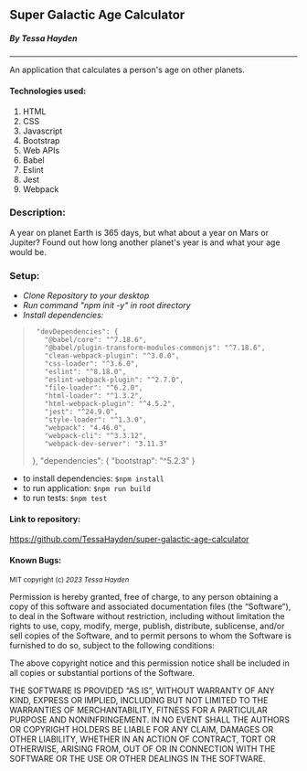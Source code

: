## Super Galactic Age Calculator

##### By Tessa Hayden

---

An application that calculates a person's age on other planets.

#### Technologies used:

1. HTML
2. CSS
3. Javascript
4. Bootstrap
5. Web APIs
6. Babel
7. Eslint
8. Jest
9. Webpack


### Description:

A year on planet Earth is 365 days, but what about a year on Mars or Jupiter?  Found out how long another planet's year is and what your age would be.

### Setup:

- _Clone Repository to your desktop_
- _Run command "npm init -y" in root directory_
- _Install dependencies:_ 
>      "devDependencies": {
>        "@babel/core": "^7.18.6",
>        "@babel/plugin-transform-modules-commonjs": "^7.18.6",
>        "clean-webpack-plugin": "^3.0.0",
>        "css-loader": "^3.6.0",
>        "eslint": "^8.18.0",
>        "eslint-webpack-plugin": "^2.7.0",
>        "file-loader": "^6.2.0",
>        "html-loader": "^1.3.2",
>        "html-webpack-plugin": "^4.5.2",
>        "jest": "^24.9.0",
>        "style-loader": "^1.3.0",
>        "webpack": "4.46.0",
>        "webpack-cli": "^3.3.12",
>        "webpack-dev-server": "3.11.3"
>    },
>  "dependencies": {
>    "bootstrap": "^5.2.3"
>  }
- to install dependencies: `$npm install`
- to run application: `$npm run build`
- to run tests: `$npm test`

#### Link to repository:

https://github.com/TessaHayden/super-galactic-age-calculator

#### Known Bugs:


<sub>MIT
copyright (c) _2023_ _Tessa Hayden_

Permission is hereby granted, free of charge, to any person obtaining a copy of this software and associated documentation files (the “Software”), to deal in the Software without restriction, including without limitation the rights to use, copy, modify, merge, publish, distribute, sublicense, and/or sell copies of the Software, and to permit persons to whom the Software is furnished to do so, subject to the following conditions:

The above copyright notice and this permission notice shall be included in all copies or substantial portions of the Software.

THE SOFTWARE IS PROVIDED “AS IS”, WITHOUT WARRANTY OF ANY KIND, EXPRESS OR IMPLIED, INCLUDING BUT NOT LIMITED TO THE WARRANTIES OF MERCHANTABILITY, FITNESS FOR A PARTICULAR PURPOSE AND NONINFRINGEMENT. IN NO EVENT SHALL THE AUTHORS OR COPYRIGHT HOLDERS BE LIABLE FOR ANY CLAIM, DAMAGES OR OTHER LIABILITY, WHETHER IN AN ACTION OF CONTRACT, TORT OR OTHERWISE, ARISING FROM, OUT OF OR IN CONNECTION WITH THE SOFTWARE OR THE USE OR OTHER DEALINGS IN THE SOFTWARE.</sub>

